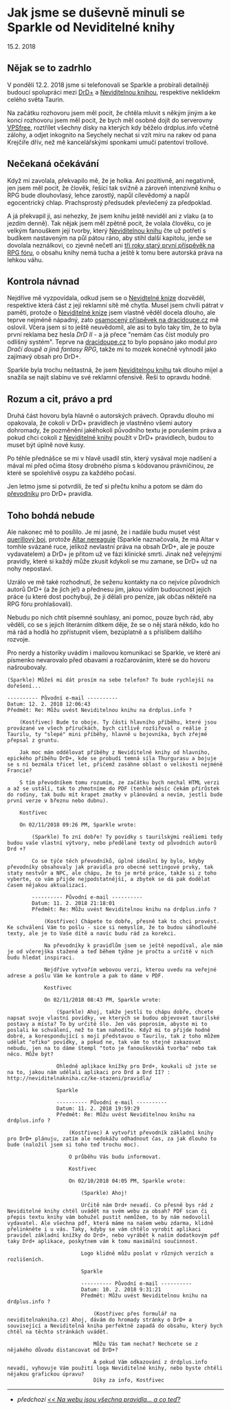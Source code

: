 # Jak jsme se duševně minuli se Sparkle od Neviditelné knihy

15.2. 2018

## Nějak se to zadrhlo
V pondělí 12.2. 2018 jsme si telefonovali se Sparkle a probírali detailněji budoucí spolupráci mezi [DrD+](https://www.drdplus.info) a [Neviditelnou knihou](http://neviditelnakniha.cz),
respektive neklidekm celého světa Taurin.

Na začátku rozhovoru jsem měl pocit, že chtěla mluvit s někým jiným a ke konci rozhovoru jsem měl pocit, že bych měl osobně dojít do serverovny [VPSfree](https://vpsfree.cz),
roztřílet všechny disky na kterých kdy běželo drdplus.info včetně zálohy, a odjet inkognito na Seychely nechat si vzít míru na rakev od pana Krejčíře dřív, než mě kancelářskými sponkami umučí patentoví trollové.

## Nečekaná očekávání

Když mi zavolala, překvapilo mě, že je holka. Ani pozitivně, ani negativně, jen jsem měl pocit, že člověk, řešící tak svižně a zároveň intenzivně knihu o RPG bude dlouhovlasý, lehce zarostlý, napůl cílevědomý a napůl egocentrický chlap.
Prachsprostý předsudek převlečený za předpoklad.

A já překvapil ji, asi nehezky, že jsem knihu ještě neviděl ani z vlaku (a to jezdím denně).
Tak nějak jsem měl zpětně pocit, že volala člověku, co je velkým fanouškem její tvorby, který [Neviditelnou knihu](http://neviditelnakniha.cz) čte už potřetí s budíkem nastaveným na půl pátou ráno, aby stihl další kapitolu, jenže se dovolala
neználkovi, co zjevně nečetl ani [tři roky starý první příspěvěk na RPG fóru](https://rpgforum.cz/forum/viewtopic.php?f=310&t=12812), o obsahu knihy nemá tucha a ještě k tomu bere autorská práva na lehkou váhu.

## Kontrola návnad
Nejdříve mě vyzpovídala, odkud jsem se o [Nevidtelné knize](http://neviditelnakniha.cz) dozvěděl, respektive která část z její reklamní sítě mě chytla.
Musel jsem chvíli pátrat v paměti, protože o [Neviditelné knize](http://neviditelnakniha.cz) jsem vlastně věděl docela dlouho, ale teprve nejméně nápadný, zato [osamocený příspěvek na dracidoupe.cz](http://www.dracidoupe.cz/) mě oslovil.
Včera jsem si to ještě neuvědomil, ale asi to bylo taky tím, že to byla první reklama bez hesla *DrD II* - a já přece "nemám čas číst moduly pro odlišný systém".
Teprve na [dracidoupe.cz](http://dracidoupe.cz) to bylo popsáno jako modul *pro Dračí doupě a jiná fantasy RPG*, takže mi to mozek konečně vyhnodil jako zajímavý obsah pro DrD+.

Sparkle byla trochu neštastná, že jsem [Neviditelnou knihu](http://neviditelnakniha.cz) tak dlouho míjel a snažila se najít slabinu ve své reklamní ofensivě. Řeší to opravdu hodně.

## Rozum a cit, právo a prd
Druhá část hovoru byla hlavně o autorských právech.
Opravdu dlouho mi opakovala, že cokoli v DrD+ pravidlech je vlastněno všemi autory dohromady, že pozměnění jakéhokoli původního textu je porušením práva a pokud chci cokoli z [Neviditelné knihy](http://neviditelnakniha.cz) použít v DrD+ pravidlech, budou to muset být úplně nové kusy.

Po téhle přednášce se mi v hlavě usadil stín, který vysával moje nadšení a mával mi před očima štosy drobného písma s kódovanou právničinou, ze které se spolehlivě osypu za každého počasí.

Jen letmo jsme si potvrdili, že teď si přečtu knihu a potom se dám do [převodníku](http://neviditelnakniha.cz/ke-stazeni/pravidla/) pro DrD+ pravidla.

## Toho bohdá nebude
Ale nakonec mě to posílilo. Je mi jasné, že i nadále budu muset vést [querillový boj](https://cs.wikipedia.org/wiki/Guerrilla), protože [Altar nereaguje](2017-11-11-bouchi_zatim_na_verejna_pravidla_neodpovida_zkousim_prostsi_dotaz.md) (Sparkle naznačovala, že má Altar v tomhle svázané ruce, jelikož nevlastní práva na obsah DrD+, ale je pouze vydavatelem) a DrD+ je přitom už ve fázi klinické smrti.
Jinak než veřejnými pravidly, které si každý může zkusit kdykoli se mu zamane, se DrD+ už na nohy nepostaví.

Uzrálo ve mě také rozhodnutí, že seženu kontakty na co nejvíce původních autorů DrD+ (a že jich je!) a přednesu jim, jakou vidím budoucnost jejich práce (u které dost pochybuji, že ji dělali pro peníze, jak občas někteřé na RPG fóru prohlašovali).

Nebudu po nich chtít písemné souhlasy, ani pomoc, pouze bych rád, aby věděli, co se s jejich literárním dítkem děje, že se o něj stará někdo, kdo ho má rád a hodlá ho zpřístupnit všem, bezúplatně a s příslibem dalšího rozvoje.


Pro nerdy a historiky uvádím i mailovou komunikaci se Sparkle, ve které ani písmenko nevarovalo před obavami a rozčarováním, které se do hovoru našroubovaly.

```
(Sparkle) Můžeš mi dát prosím na sebe telefon? To bude rychlejší na dořešení...

---------- Původní e-mail ----------
Datum: 12. 2. 2018 12:06:43
Předmět: Re: Můžu uvést Neviditelnou knihu na drdplus.info ?

    (Kostřivec) Bude to oboje. Ty části hlavního příběhu, které jsou provázané ve všech příručkách, bych citlivě rozšiřoval o reálie z Taurilu, ty "slepé" mini příběhy, hlavně u bojovníka, bych zřejmě přepsal z gruntu.

    Jak moc mám oddělovat příběhy z Neviditelné knihy od hlavního, epického příběhu DrD+, kde se probudí temná síla Thurgurasu a bojuje se s ní bezmála třicet let, přičemž zasáhne oblast o velikosti nejméně Francie?

    S tím převodníkem tomu rozumím, ze začátku bych nechal HTML verzi a až se ustálí, tak to zhmotníme do PDF (tenhle měsíc čekám přírůstek do rodiny, tak budu mít krapet zmatky v plánování a nevím, jestli bude první verze v březnu nebo dubnu).

    Kostřivec

    On 02/11/2018 09:26 PM, Sparkle wrote:

        (Sparkle) To zní dobře! Ty povídky s taurilskými reáliemi tedy budou vaše vlastní výtvory, nebo předělané texty od původních autorů Drd +?

        Co se týče těch převodníků, úplně ideální by bylo, kdyby převodníky obsahovaly jak pravidla pro obecné settingové prvky, tak staty nestvůr a NPC, ale chápu, že to je mrtě práce, takže si z toho vyberte, co vám přijde nejpodstatnější, a zbytek se dá pak dodělat časem nějakou aktualizací.

        ---------- Původní e-mail ----------
        Datum: 11. 2. 2018 21:18:01
        Předmět: Re: Můžu uvést Neviditelnou knihu na drdplus.info ?

            (Kostřivec) Chápete to dobře, přesně tak to chci provést. Ke schválení Vám to pošlu - sice si nemyslím, že to budou sáhodlouhé texty, ale je to Vaše dítě a navíc budu rád za korekci.

            Na převodníky k pravidlům jsem se ještě nepodíval, ale mám je od včerejška stažené a teď během týdne je pročtu a určitě v nich budu hledat inspiraci.

            Nejdříve vytvořím webovou verzi, kterou uvedu na veřejné adrese a pošlu Vám ke kontrole a pak to dáme v PDF.

            Kostřivec

            On 02/11/2018 08:43 PM, Sparkle wrote:

                (Sparkle) Ahoj, takže jestli to chápu dobře, chcete napsat svoje vlastní povídky, ve kterých se budou objevovat taurilské postavy a místa? To by určitě šlo. Jen vás poprosím, abyste mi to poslali ke schválení, než to tam nahodíte. Když mi to přijde hodně dobré, a korespondující s mojí představou o Taurilu, tak z toho můžem udělat "ofiko" povídky, a pokud ne, tak vám to stejně zakazovat nebudu, jen na to dáme štempl "toto je fanouškovská tvorba" nebo tak něco. Může být?

                Ohledně aplikace knížky pro Drd+, koukali už jste se na to, jakou nám udělali aplikaci pro Drd a Drd II? : http://neviditelnakniha.cz/ke-stazeni/pravidla/

                Sparkle

                ---------- Původní e-mail ----------
                Datum: 11. 2. 2018 19:59:29
                Předmět: Re: Můžu uvést Neviditelnou knihu na drdplus.info ?

                    (Kostřivec) A vytvořit převodník základní knihy pro DrD+ plánuju, zatím ale nedokážu odhadnout čas, za jak dlouho to bude (naložil jsem si toho teď trochu moc).

                    O průběhu Vás budu informovat.

                    Kostřivec

                    On 02/10/2018 04:05 PM, Sparkle wrote:

                        (Sparkle) Ahoj!

                        Určitě nám Drd+ nevadí. Co přesně bys rád z Neviditelné knihy chtěl uvádět na svém webu za obsah? PDF scan či přepis textu knihy vám bohužel pustit nemůžem, to by nám nedovolil vydavatel. Ale všechna pdf, která máme na našem webu zdarma, klidně přelinkněte i u vás. Taky, kdyby se vám chtělo vyrobit aplikaci pravidel základní knížky do Drd+, nebo vyrábět k našim dodatkovým pdf taky Drd+ aplikace, poskytnem vám k tomu maximální součinnost.

                        Logo klidně můžu poslat v různých verzích a rozlišeních.

                        Sparkle

                        ---------- Původní e-mail ----------
                        Datum: 10. 2. 2018 9:31:21
                        Předmět: Můžu uvést Neviditelnou knihu na drdplus.info ?

                            (Kostřivec přes formulář na neviditelnakniha.cz) Ahoj, dávám do hromady stránky o DrD+ a související a Neviditelná kniha perfektně zapadá do obsahu, který bych chtěl na těchto stránkách uvádět.

                            Můžu Vás tam nechat? Nechcete se z nějakého důvodu distancovat od DrD+?

                            A pokud Vám odkazování z drdplus.info nevadí, vyhovuje Vám použití loga Neviditelné knihy, nebo byste chtěli nějakou grafickou úpravu?
                            Díky za info, Kostřivec
```
---

- *předchozí [<< Na webu jsou všechna pravidla... a co teď?](2018-02-09-na_webu_jsou_vsechna_pravidla_a_co_ted.md)*
